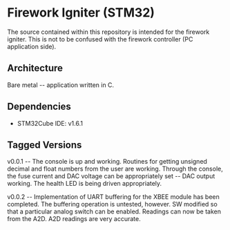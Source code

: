 # Firework Igniter (STM32) 
The source contained within this repository is intended for the firework igniter.  This is not to be confused with the firework controller (PC application side).  

## Architecture
Bare metal -- application written in C.       

## Dependencies
* STM32Cube IDE: v1.6.1
   

## Tagged Versions 
v0.0.1 -- The console is up and working.  Routines for getting unsigned decimal and float numbers from the user are working.  Through the console, the fuse current and DAC voltage can be appropriately set -- DAC output working.  The health LED is being driven appropriately.   

v0.0.2 -- Implementation of UART buffering for the XBEE module has been completed.  The buffering operation is untested, however.  SW modified so that a particular analog switch can be enabled.  Readings can now be taken from the A2D.  A2D readings are very accurate.  